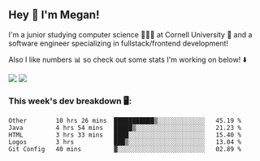 ## Hey 👋 I'm Megan! 
I'm a junior studying computer science 👩🏻‍💻 at Cornell University 🐻 and a software engineer specializing in fullstack/frontend development!

Also I like numbers 📊 so check out some stats I'm working on below! ⬇️

<img src="https://github-readme-stats.meganyin13.vercel.app/api?username=meganyin13&show_icons=true&hide=stars&count_private=true" />

<img src="https://github-readme-stats.meganyin13.vercel.app/api/top-langs/?username=meganyin13&layout=compact&hide=Jupyter%20Notebook" />

### This week's dev breakdown 🖥:
<!--START_SECTION:waka-->
```text
Other        10 hrs 26 mins  ███████████▒░░░░░░░░░░░░░   45.19 % 
Java         4 hrs 54 mins   █████▒░░░░░░░░░░░░░░░░░░░   21.23 % 
HTML         3 hrs 33 mins   ████░░░░░░░░░░░░░░░░░░░░░   15.40 % 
Logos        3 hrs           ███▒░░░░░░░░░░░░░░░░░░░░░   13.04 % 
Git Config   40 mins         ▓░░░░░░░░░░░░░░░░░░░░░░░░   02.89 % 
```
<!--END_SECTION:waka-->
